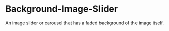 # Background-Image-Slider
An image slider or carousel that has a faded background of the image itself.
